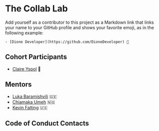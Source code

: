 # The Collab Lab

Add yourself as a contributor to this project as a Markdown link that links your name to your GitHub profile and shows your favorite emoji, as in the following example:

    - [Dione Developer](https://github.com/DioneDeveloper) 💅

## Cohort Participants

- [Claire Yspol](https://github.com/blackbureau) 🍉

## Mentors

- [Luka Baramishvili](https://github.com/lukabaramishvili) 🇬🇪
- [Chiamaka Umeh](https://github.com/Amaka202) 🇳🇬
- [Kevin Falting](https://github.com/kevinfalting) 🇺🇸

## Code of Conduct Contacts

